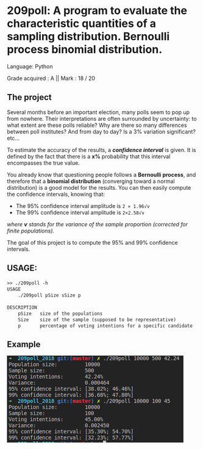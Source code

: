 209poll: A program to evaluate the characteristic quantities of a sampling distribution. Bernoulli process binomial distribution.
===

Language:   Python

Grade acquired : A || Mark : 18 / 20

The project
----
Several months before an important election, many polls seem to pop up from nowhere. Their interpretations are often surrounded by uncertainty: to what extent are these polls reliable? Why are there so many differences between poll institutes? And from day to day? Is a 3% variation significant? etc...

To estimate the accuracy of the results, a ***confidence interval*** is given. It is defined by the fact that there is a **x%** probability that this interval encompasses the true value.

You already know that questioning people follows a **Bernoulli process**, and therefore that a **binomial distribution** (converging toward a normal distribution) is a good model for the results. You can then easily compute the confidence intervals, knowing that:
* The 95% confidence interval amplitude is `2 × 1.96√v`
* The 99% confidence interval amplitude is `2×2.58√v`

*where **v** stands for the variance of the sample proportion (corrected for finite populations).*

The goal of this project is to compute the 95% and 99% confidence intervals.

## USAGE:

```
>> ./209poll -h
USAGE
    ./209poll pSize sSize p

DESCRIPTION
    pSize   size of the populations
    Size    size of the sample (supposed to be representative)
    p       percentage of voting intentions for a specific candidate
```
## Example

![image](asset/example.png)
